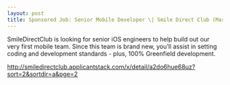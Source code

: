 ```yaml
---
layout: post
title: Sponsored Job: Senior Mobile Developer \| Smile Direct Club (March 2018)
---
```



SmileDirectClub is looking for senior iOS engineers to help build out our very first mobile team. Since this team is brand new, you’ll assist in setting coding and development standards - plus, 100% Greenfield development.

http://smiledirectclub.applicantstack.com/x/detail/a2do6hue68uz?sort=2&sortdir=a&pge=2